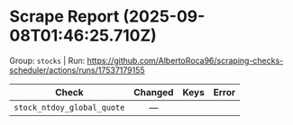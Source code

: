 # Scrape Report (2025-09-08T01:46:25.710Z)

Group: `stocks`  |  Run: https://github.com/AlbertoRoca96/scraping-checks-scheduler/actions/runs/17537179155

| Check | Changed | Keys | Error |
|---|:---:|:--|:--|
| `stock_ntdoy_global_quote` | — |  |  |
